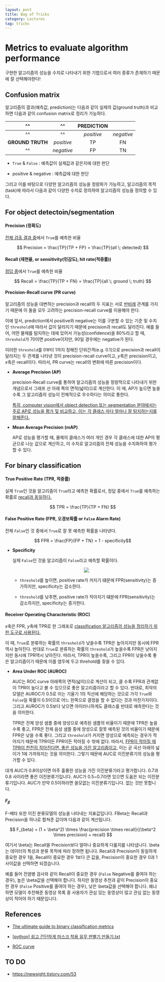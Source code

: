 ```yaml
---
layout: post
title: Bag of Tricks
category: Lectures
tag: tricks
---
```


# Metrics to evaluate algorithm performance

구현한 알고리즘의 성능을 수치로 나타내기 위한 기법으로서 여러 종류가 존재하기 때문에 잘 선택해야한다!

## Confusion matrix

알고리즘의 결과(예측값, prediction)는 다음과 같이 실제의 값(ground truth)과 비교하면 다음과 같이 confusion matrix로 정리가 가능하다. 

^^|^^|    **PREDICTION**||
:-------------: | :--------: | :---------:| :---------:
^^              | ^^         | *positive* | *negative* |
**GROUND TRUTH**| *positive* |     TP     |     FN     |
^^              | *negative* |     FP     |     TN     |

* `True` & `False` : 예측값이 실제값과 같은지에 대한 판단  

* positive & negative : 예측값에 대한 판단

그리고 이를 바탕으로 다양한 알고리즘의 성능을 정량화가 가능하고, 알고리즘의 목적(task)에 따라서 다음과 같이 다양한 수치로 정의하여 알고리즘의 성능을 정의할 수 있다.  


## For object detectoin/segmentation

#### Precision (정확도)

<U>전체 검출 결과 중</U>에서 `True`를 예측한 비율

$$ Precision = \frac{TP}{TP + FP} = \frac{TP}{all \; detected} $$


#### Recall (재현율, or sensitivity(민감도), hit rate(적중률))

<U>정답 중</U>에서 `True`를 예측한 비율

$$ Recall = \frac{TP}{TP + FN} = \frac{TP}{all \; ground \; truth} $$

#### Precision-Recall curve (PR curve)

알고리즘의 성능을 대변하는 precision과 recall의 두 지표는 서로 <U>반비례</U> 관계를 가지기 때문에 이 둘을 모두 고려하는 precision-recall curve를 이용해야 한다.

이에 앞서, prediction에서 positive와 negative는 이를 구분할 수 있는 기준 및 수치인 `threshold`에 따라서 값이 달라지기 때문에 precision과 recall도 달라진다. 예를 들어, 어떤 물체를 탐지하는 데에 있어서 가능성(confidence)을 80%라고 할 때, `threshold`가 70이면 positive이지만, 90일 경우에는 negative가 된다. 

이러한 `threshold`를 0부터 1까지 정해진 단위간격(e.g. 0.1)으로 precision과 recall이 달라지는 두 관계를 나타낸 것이 precision-recall curve이고, $y$축은 precision이고, $x$축은 recall이다. 따라서, PR curve는 recall의 변화에 따른 precision이다. 


* **Average Precision (AP)**

    precision-Recall curve를 통하여 알고리즘의 성능을 정량적으로 나타내기 위한 개념으로서 그래프 선 아래 쪽의 면적(넓이)으로 계산한다. 이 때, AP가 높으면 높을수록 그 알고리즘의 성능이 전체적으로 우수하다는 의미로 통한다. 

    <U>특히, computer vision에서 object detection 또는 segmentation 분야에서는 주로 AP로 성능을 평가 및 비교하고, 이는 각 클래스 마다  얼마나 잘 탐지하는지를 말해준다.</U>

* **Mean Average Precision (mAP)**

    AP로 성능을 평가할 때, 물체의 클래스가 여러 개인 경우 각 클래스에 대한 AP의 평균으로 나눈 값으로 계산하고, 이 수치로 알고리즘의 전체 성능을 수치화하여 평가할 수 있다.   


## For binary classification

#### True Positive Rate (TPR, 적중률)
실제 `True`인 것을 알고리즘이 `True`라고 예측한 확률로서, 정답 중에서 `True`를 예측하는 확률로 <U>recall과 동일하다.</U> 

$$ TPR = \frac{TP}{TP + FN} $$

#### False Positive Rate (FPR, 오경보확률 or `False` Alarm Rate)
전체 `False`인 것 중에서 `True`로 잘 못 예측한 확률을 나타낸다. 

$$ FPR = \frac{FP}{FP + TN} = 1 - specificity$$

* **Specificity**
  
    실제 `False`인 것을 알고리즘이 `False`라고 예측할 확률이다. 

    <p align='center'><img src='./imgs/fpr_`threshold`.png' loc=center></p>

    * `threshold`를 높이면, positive rate가 커지기 떄문에 FPR(sensitivity)는 증가하지만, specificity는 감소한다.
  
    * `threshold`를 낮추면, positive rate가 작아지기 떄문에 FPR(sensitivity)는 감소하지만, specificity는 증가한다.


#### Receiver Operating Characteristic (ROC)

$x$축은 FPR, $y$축에 TPR로 한 그래포로 <U>classification 알고리즘의 성능을 정리하기 위한 도구로 사용된다.</U> 

이 때, `True`로 분류하는 확률의 `threshold`가 낮을수록 TPR은 높아지지만 동시에 FPR 역시 높아진다. 반대로 `True`로 분류하는 확률의 `threshold`가 높을수록 FPR은 낮아지지만 동시에 TPR역시 낮아진다. 따라서, TPR이 높을수록, 그리고 FPR이 낮을수록 좋은 알고리즘이기 때문에 이를 염두에 두고 threhold를 찾을 수 있다.  

* **Area Under ROC (AUROC)**

    AUC는 ROC curve 아래쪽의 면적(넓이)으로 계산이 되고, 클 수록 FPR과 관계없이 TPR이 높다고 볼 수 있으므로 좋은 알고리즘이라고 할 수 있다. 반대로, 최악의 모델은 AUROC가 0.5로 이는 기울기 1의 직선에 해당하는 것으로 가각 `True`와 `False`일 확률이 0.5이므로 어느 한쪽으로 결정을 할 수 없다는 것과 마찬가지이다. 그리고 AUROC가 0.5보다 낮으면 아이러니하게도 클래스를 반대로 예측한다는 것을 의미한다. 

    TPR은 전체 양성 샘플 중에 양성으로 예측된 샘플의 비율이기 때문에 TPR은 높을 수록 좋고, FPR은 전체 음성 샘플 중에 양성으로 잘못 예측된 것의 비율이기 때문에 FPR은 낮을 수록 좋다. 그리고 `threshold`가 커지면 양성으로 예측되는 경우가 적어지기 때문에 TPR이든 FPR이든 작아질 수 밖에 없다. 따라서, <U>FPR이 작아질 때 TPR이 천천히 작아진다면, 좋은 성능을 가진 알고리즘이고,</U> 이는 곧 곡선 아래의 넓이가 1에 가까워지는 것을 의미한다. 그렇기 때문에 AUC로 이진분류기의 성능을 평가할 수 있다. 

 

대개 AUC가 0.8이상이면 아주 훌륭한 성능을 가진 이진분류기라고 평가합니다. 0.7과 0.8 사이라면 좋은 이진분류기입니다. AUC가 0.5~0.7라면 있으면 도움은 되는 이진분류기입니다. AUC가 만약 0.5이하라면 쓸모없는 이진분류기입니다. 없는 것만 못합니다. 


#### $F_{\beta}$
F-베타 또한 이진 분류모델의 성능을 나타내는 지표값입니다. FBeta는 Recall과 Precision을 하나로 합쳐준 값이며 다음과 같이 계산됩니다.

$$ F_{beta} = (1 + \beta^2) \times \frac{precision \times recall}{(\beta^2 \times precision) + recall} $$

여기서 \beta는 Recall을 Precision보다 얼마나 중요하게 다룰지를 나타냅니다. \beta는 데이터의 특성과 분류 목적에 따라 정하면 됩니다. Recall과 Precision이 동일하게 중요한 경우 1을, Recall이 중요한 경우 1보다 큰 값을, Precision이 중요한 경우 0과 1 사이값을 선택하면 되겠습니다.

예를 들어 전염병 검사와 같이 Recall이 중요한 경우 (`False` Negative를 줄여야 하는 경우), 높은 \beta값을 선택해야 합니다.
하지만 동영상 추천과 같이 Precision이 중요한 경우 (`False` Positive를 줄여야 하는 경우), 낮은 \beta값을 선택해야 합니다. 왜냐하면 모델이 추천해준 동영상 목록 중 사용자가 관심 있는 동영상이 많고 관심 없는 동영상이 적어야 하기 때문입니다.

## References

* [The ultimate guide to binary classification metrics](https://towardsdatascience.com/the-ultimate-guide-to-binary-classification-metrics-c25c3627dd0a#9891)

* [[python] 쉽고 간단하게 마스크 착용 유무 판별기 만들기.txt](https://bskyvision.com/1082)

* [ROC curve](https://angeloyeo.github.io/2020/08/05/ROC.html)


## TO DO

* https://newsight.tistory.com/53
